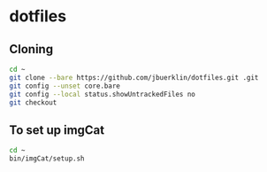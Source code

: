 # dotfiles

## Cloning
```bash
cd ~
git clone --bare https://github.com/jbuerklin/dotfiles.git .git
git config --unset core.bare
git config --local status.showUntrackedFiles no
git checkout
```

## To set up imgCat
```bash
cd ~
bin/imgCat/setup.sh
```
